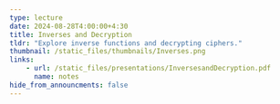 ```yaml
---
type: lecture
date: 2024-08-28T4:00:00+4:30
title: Inverses and Decryption
tldr: "Explore inverse functions and decrypting ciphers."
thumbnail: /static_files/thumbnails/Inverses.png
links: 
    - url: /static_files/presentations/InversesandDecryption.pdf
      name: notes
hide_from_announcments: false
---
```


